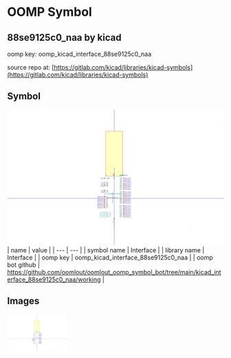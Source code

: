 # OOMP Symbol  
## 88se9125c0_naa  by kicad  
  
oomp key: oomp_kicad_interface_88se9125c0_naa  
  
source repo at: [https://gitlab.com/kicad/libraries/kicad-symbols](https://gitlab.com/kicad/libraries/kicad-symbols)  
## Symbol  
  
[![working.png](working_600.png)](working.png)  
| name | value | 
| --- | --- | 
| symbol name | Interface | 
| library name | Interface | 
| oomp key | oomp_kicad_interface_88se9125c0_naa | 
| oomp bot github | https://github.com/oomlout/oomlout_oomp_symbol_bot/tree/main/kicad_interface_88se9125c0_naa/working | 
## Images  
  
[![working.png](working_140.png)](working.png)  
